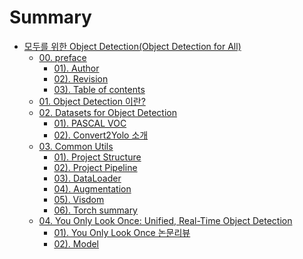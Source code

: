# Summary

* [모두를 위한 Object Detection(Object Detection for All)](README.md)
  * [00. preface](posts/00_00_preface.md)
    * [01). Author](posts/00_01_Author.md)
    * [02). Revision](posts/00_02_Revision.md)
    * [03). Table of contents](posts/00_03_Table_of_contents.md)
  * [01. Object Detection 이란?](posts/01_00_What_is_Object_Detection.md)
  * [02. Datasets for Object Detection](posts/02_00_Datasets_for_Object_Detection.md)
    * [01). PASCAL VOC](posts/02_01_PASCAL_VOC.md)
    * [02). Convert2Yolo 소개](posts/02_02_Introduction_Convert2Yolo_package.md)
  * [03. Common Utils](posts/03_00_common_utils.md)
    * [01). Project Structure]()
    * [02). Project Pipeline]()
    * [03). DataLoader](posts/03_01_dataloader.md)
    * [04). Augmentation]()
    * [05). Visdom]()
    * [06). Torch summary](posts/03_04_torchsummary.md)
  * [04. You Only Look Once: Unified, Real-Time Object Detection](posts/04_00_You_Only_Look_Once_Unified_Real_Time_Object_Detection.md)
    * [01). You Only Look Once 논문리뷰](posts/04_01_Review_of_YOLO_Paper.md)
    * [02). Model](posts/04_02_Model.md)
